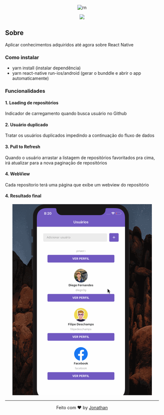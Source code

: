 <p align="center">
    <img alt="rn" src="https://rocketseat.com.br/static/images/update/curso-react-native.svg" width="120px"/>
</p>
<p align="center">
<img src="readme/logo.png" width="30%">
</p>

## Sobre

Aplicar conhecimentos adquiridos até agora sobre React Native

### Como instalar
- yarn install (instalar dependência)
- yarn react-native run-ios/android (gerar o bunddle e abrir o app automaticamente)

### Funcionalidades

#### 1. Loading de repositórios

Indicador de carregamento quando busca usuário no Github

#### 2. Usuário duplicado

Tratar os usuários duplicados impedindo a continuação do fluxo de dados

#### 3. Pull to Refresh

Quando o usuário arrastar a listagem de repositórios favoritados pra cima, irá atualizar para a nova paginação de repositórios

#### 4. WebView

Cada reposítorio terá uma página que exibe um webview do repositório

#### 4. Resultado final

<p align="center">
<img src="assets/gifreactnative.gif" alt="gif"/>
</p>

<hr/>

<p align="center">
Feito com ♥ by <a href="https://www.linkedin.com/in/jonathan-barros-franco">Jonathan</a>
</p>

